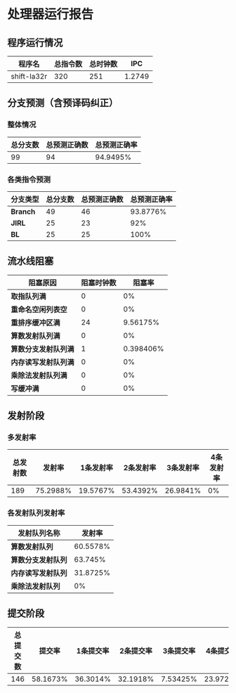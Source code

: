 # 处理器运行报告
## 程序运行情况
|程序名|总指令数|总时钟数|IPC|
|---|---|---|---|
|shift-la32r|320|251|1.2749|

## 分支预测（含预译码纠正）
### 整体情况
|总分支数|总预测正确数|总预测正确率|
|---|---|---|
|99|94|94.9495%|

### 各类指令预测
|分支类型|总分支数|总预测正确数|总预测正确率|
|---|---|---|---|
|**Branch**| 49 | 46 | 93.8776%|
|**JIRL**| 25 | 23 | 92%|
|**BL**| 25 | 25 | 100%|

## 流水线阻塞
|阻塞原因|阻塞时钟数|阻塞率|
|---|---|---|
|**取指队列满**| 0 | 0%|
|**重命名空闲列表空**|0 | 0%|
|**重排序缓冲区满**|24 | 9.56175%|
|**算数发射队列满**|0 | 0%|
|**算数分支发射队列满**|1 | 0.398406%|
|**内存读写发射队列满**|0 | 0%|
|**乘除法发射队列满**|0 | 0%|
|**写缓冲满**|0 | 0%|

## 发射阶段
### 多发射率
|总发射数|发射率|1条发射率|2条发射率|3条发射率|4条发射率|
|---|---|---|---|---|---|
|189|75.2988%|19.5767%|53.4392%|26.9841%|0%|

### 各发射队列发射率
|发射队列名称|发射率|
|---|---|
|**算数发射队列**|60.5578%|
|**算数分支发射队列**|63.745%|
|**内存读写发射队列**|31.8725%|
|**乘除法发射队列**|0%|

## 提交阶段
|总提交数|提交率|1条提交率|2条提交率|3条提交率|4条提交率|
|---|---|---|---|---|---|
|146|58.1673%|36.3014%|32.1918%|7.53425%|23.9726%|
